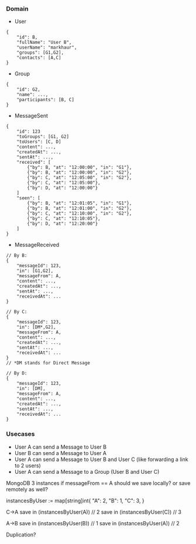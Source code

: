### Domain ###
- User
```
{
    "id": B,
    "fullName": "User B",
    "userName": "markhaur",
    "groups": [G1,G2],
    "contacts": [A,C]
}
```
- Group
```
{
    "id": G2,
    "name": ...,
    "participants": [B, C]
}
```
- MessageSent
```
{
    "id": 123
    "toGroups": [G1, G2]
    "toUsers": [C, D]
    "content": ...,
    "createdAt": ...,
    "sentAt": ...,
    "received": [
        {"by": B, "at": "12:00:00", "in": "G1"},
        {"by": B, "at": "12:00:00", "in": "G2"},
        {"by": C, "at": "12:05:00", "in": "G2"},
        {"by": C, "at": "12:05:00"},
        {"by": D, "at": "12:00:00"}
    ] 
    "seen": [
        {"by": B, "at": "12:01:05", "in": "G1"},
        {"by": B, "at": "12:01:00", "in": "G2"},
        {"by": C, "at": "12:10:00", "in": "G2"},
        {"by": C, "at": "12:10:05"},
        {"by": D, "at": "12:20:00"}
    ] 
}
```
- MessageReceived
```
// By B:
{
    "messageId": 123,
    "in": [G1,G2],
    "messageFrom": A,
    "content": ..., 
    "createdAt": ...,
    "sentAt": ...,
    "receivedAt": ...
}
```
```
// By C:
{
    "messageId": 123,
    "in": [DM*,G2],
    "messageFrom": A,
    "content": ..., 
    "createdAt": ...,
    "sentAt": ...,
    "receivedAt": ...
}
// *DM stands for Direct Message
```
```
// By D:
{
    "messageId": 123,
    "in": [DM],
    "messageFrom": A,
    "content": ..., 
    "createdAt": ...,
    "sentAt": ...,
    "receivedAt": ...
}
```
### Usecases ###
- User A can send a Message to User B
- User B can send a Message to User A
- User A can send a Message to User B and User C (like forwarding a link to 2 users)
- User A can send a Message to a Group (User B and User C)

MongoDB 3 instances
if messageFrom == A
    should we save locally?
    or save remotely as well?

instancesByUser := map[string]int{
    "A": 2,
    "B": 1,
    "C": 3,
}

C->A
save in (instancesByUser(A)) // 2
save in (instancesByUser(C)) // 3

A->B
save in (instancesByUser(B)) // 1
save in (instancesByUser(A)) // 2

Duplication?
